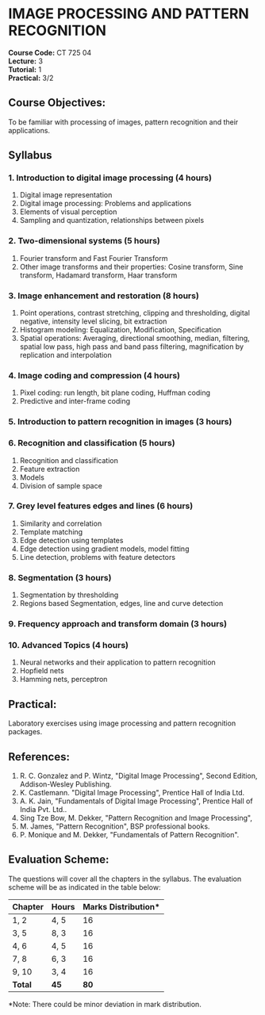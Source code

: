 # IMAGE PROCESSING AND PATTERN RECOGNITION
**Course Code:** CT 725 04  
**Lecture:** 3  
**Tutorial:** 1  
**Practical:** 3/2  

## Course Objectives:
To be familiar with processing of images, pattern recognition and their applications.

## Syllabus

### 1. Introduction to digital image processing (4 hours)
1. Digital image representation
2. Digital image processing: Problems and applications
3. Elements of visual perception
4. Sampling and quantization, relationships between pixels

### 2. Two-dimensional systems (5 hours)
1. Fourier transform and Fast Fourier Transform
2. Other image transforms and their properties: Cosine transform, Sine transform, Hadamard transform, Haar transform

### 3. Image enhancement and restoration (8 hours)
1. Point operations, contrast stretching, clipping and thresholding, digital negative, intensity level slicing, bit extraction
2. Histogram modeling: Equalization, Modification, Specification
3. Spatial operations: Averaging, directional smoothing, median, filtering, spatial low pass, high pass and band pass filtering, magnification by replication and interpolation

### 4. Image coding and compression (4 hours)
1. Pixel coding: run length, bit plane coding, Huffman coding
2. Predictive and inter-frame coding

### 5. Introduction to pattern recognition in images (3 hours)

### 6. Recognition and classification (5 hours)
1. Recognition and classification
2. Feature extraction
3. Models
4. Division of sample space

### 7. Grey level features edges and lines (6 hours)
1. Similarity and correlation
2. Template matching
3. Edge detection using templates
4. Edge detection using gradient models, model fitting
5. Line detection, problems with feature detectors

### 8. Segmentation (3 hours)
1. Segmentation by thresholding
2. Regions based Segmentation, edges, line and curve detection

### 9. Frequency approach and transform domain (3 hours)

### 10. Advanced Topics (4 hours)
1. Neural networks and their application to pattern recognition
2. Hopfield nets
3. Hamming nets, perceptron

## Practical:
Laboratory exercises using image processing and pattern recognition packages.

## References:
1. R. C. Gonzalez and P. Wintz, "Digital Image Processing", Second Edition, Addison-Wesley Publishing.
2. K. Castlemann. "Digital Image Processing", Prentice Hall of India Ltd.
3. A. K. Jain, "Fundamentals of Digital Image Processing", Prentice Hall of India Pvt. Ltd..
4. Sing Tze Bow, M. Dekker, "Pattern Recognition and Image Processing",
5. M. James, "Pattern Recognition", BSP professional books.
6. P. Monique and M. Dekker, "Fundamentals of Pattern Recognition".

## Evaluation Scheme:
The questions will cover all the chapters in the syllabus. The evaluation scheme will be as indicated in the table below:

| Chapter | Hours | Marks Distribution* |
|---------|-------|-------------------|
| 1, 2    | 4, 5  | 16               |
| 3, 5    | 8, 3  | 16               |
| 4, 6    | 4, 5  | 16               |
| 7, 8    | 6, 3  | 16               |
| 9, 10   | 3, 4  | 16               |
| **Total** | **45** | **80**         |

*Note: There could be minor deviation in mark distribution.